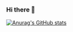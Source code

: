 ### Hi there 👋

<!--
**ZiHAO-LI-cmd/ZiHAO-LI-cmd** is a ✨ _special_ ✨ repository because its `README.md` (this file) appears on your GitHub profile.

Here are some ideas to get you started:

- 🔭 I’m currently working on ...
- 🌱 I’m currently learning ...
- 👯 I’m looking to collaborate on ...
- 🤔 I’m looking for help with ...
- 💬 Ask me about ...
- 📫 How to reach me: ...
- 😄 Pronouns: ...
- ⚡ Fun fact: ...

[![Top Langs](https://github-readme-stats.vercel.app/api/top-langs/?username=ZiHAO-LI-cmd&layout=compact)](https://github.com/anuraghazra/github-readme-stats)
-->

[![Anurag's GitHub stats](https://github-readme-stats.vercel.app/api?username=ZiHAO-LI-cmd&show_icons=true)](https://github.com/anuraghazra/github-readme-stats)


